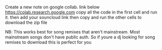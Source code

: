 Create a new note on google collab.  link below
https://colab.research.google.com
copy all the code in the first cell and run it.
then add your souncloud link
then copy and run the other cells to download the zip file


NB: This works best for song remixes that aren't mainstream. Most mainstream songs don't have public auth. So if youre a dj looking for song remixes to download this is perfect for you

